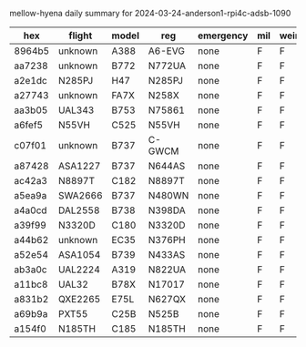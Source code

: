 mellow-hyena daily summary for 2024-03-24-anderson1-rpi4c-adsb-1090

|hex|flight|model|reg|emergency|mil|weirdo|
|--|--|--|--|--|--|--|
|8964b5|unknown|A388|A6-EVG|none|F|F|
|aa7238|unknown|B772|N772UA|none|F|F|
|a2e1dc|N285PJ|H47|N285PJ|none|F|F|
|a27743|unknown|FA7X|N258X|none|F|F|
|aa3b05|UAL343|B753|N75861|none|F|F|
|a6fef5|N55VH|C525|N55VH|none|F|F|
|c07f01|unknown|B737|C-GWCM|none|F|F|
|a87428|ASA1227|B737|N644AS|none|F|F|
|ac42a3|N8897T|C182|N8897T|none|F|F|
|a5ea9a|SWA2666|B737|N480WN|none|F|F|
|a4a0cd|DAL2558|B738|N398DA|none|F|F|
|a39f99|N3320D|C180|N3320D|none|F|F|
|a44b62|unknown|EC35|N376PH|none|F|F|
|a52e54|ASA1054|B739|N433AS|none|F|F|
|ab3a0c|UAL2224|A319|N822UA|none|F|F|
|a11bc8|UAL32|B78X|N17017|none|F|F|
|a831b2|QXE2265|E75L|N627QX|none|F|F|
|a69b9a|PXT55|C25B|N525B|none|F|F|
|a154f0|N185TH|C185|N185TH|none|F|F|
